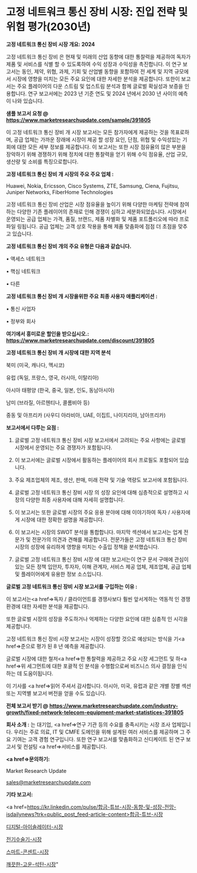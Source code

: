 # 고정 네트워크 통신 장비 시장: 진입 전략 및 위험 평가(2030년)

<strong>고정 네트워크 통신 장비 시장 개요: 2024</strong>

고정 네트워크 통신 장비 은 현재 및 미래의 산업 동향에 대한 통찰력을 제공하여 독자가 제품 및 서비스를 식별 할 수 있도록하여 수익 성장과 수익성을 촉진합니다. 이 연구 보고서는 동인, 제약, 위협, 과제, 기회 및 산업별 동향을 포함하여 전 세계 및 지역 규모에서 시장에 영향을 미치는 모든 주요 요인에 대한 자세한 분석을 제공합니다. 또한이 보고서는 주요 플레이어의 다운 스트림 및 업스트림 분석과 함께 글로벌 확실성과 보증을 인용합니다. 연구 보고서에는 2023 년 기준 연도 및 2024 년에서 2030 년 사이의 예측이 나와 있습니다.



<strong>샘플 보고서 요청 @ <a href=https://www.marketresearchupdate.com/sample/391805>https://www.marketresearchupdate.com/sample/391805</a></strong>

이 고정 네트워크 통신 장비 개 시장 보고서는 모든 참가자에게 제공하는 것을 목표로하며, 공급 업체는 가까운 장래에 시장이 제공 할 성장 요인, 단점, 위협 및 수익성있는 기회에 대한 모든 세부 정보를 제공합니다. 이 보고서는 또한 시장 점유율의 많은 부분을 장악하기 위해 경쟁하기 위해 정치에 대한 통찰력을 얻기 위해 수익 점유율, 산업 규모, 생산량 및 소비를 특징으로합니다.



<strong>고정 네트워크 통신 장비 개 시장의 주요 주요 업체 :</strong>

Huawei, Nokia, Ericsson, Cisco Systems, ZTE, Samsung, Ciena, Fujitsu, Juniper Networks, FiberHome Technologies

고정 네트워크 통신 장비 산업은 시장 점유율을 높이기 위해 다양한 마케팅 전략에 참여하는 다양한 기존 플레이어의 존재로 인해 경쟁이 심하고 세분화되었습니다. 시장에서 운영되는 공급 업체는 가격, 품질, 브랜드, 제품 차별화 및 제품 포트폴리오에 따라 프로파일 링됩니다. 공급 업체는 고객 상호 작용을 통해 제품 맞춤화에 점점 더 초점을 맞추고 있습니다.



<strong>고정 네트워크 통신 장비 개의 주요 유형은 다음과 같습니다.</strong>

• 액세스 네트워크

• 핵심 네트워크

• 다른



<strong>고정 네트워크 통신 장비 개 시장을위한 주요 최종 사용자 애플리케이션 :</strong>

• 통신 사업자

• 정부와 회사



<strong>여기에서 흥미로운 할인을 받으십시오.: <a href=https://www.marketresearchupdate.com/discount/391805>https://www.marketresearchupdate.com/discount/391805</a></strong>



<strong>고정 네트워크 통신 장비 개 시장에 대한 지역 분석</strong>

북미 (미국, 캐나다, 멕시코)

유럽 (독일, 프랑스, 영국, 러시아, 이탈리아)

아시아 태평양 (한국, 중국, 일본, 인도, 동남아시아)

남미 (브라질, 아르헨티나, 콜롬비아 등)

중동 및 아프리카 (사우디 아라비아, UAE, 이집트, 나이지리아, 남아프리카)



<strong>보고서에서 다루는 요점 :</strong>

1. 글로벌 고정 네트워크 통신 장비 시장 보고서에서 고려되는 주요 사항에는 글로벌 시장에서 운영되는 주요 경쟁자가 포함됩니다.

2. 이 보고서에는 글로벌 시장에서 활동하는 플레이어의 회사 프로필도 포함되어 있습니다.

3. 주요 제조업체의 제조, 생산, 판매, 미래 전략 및 기술 역량도 보고서에 포함됩니다.

4. 글로벌 고정 네트워크 통신 장비 시장 의 성장 요인에 대해 심층적으로 설명하고 시장의 다양한 최종 사용자에 대해 자세히 설명합니다.

5. 이 보고서는 또한 글로벌 시장의 주요 응용 분야에 대해 이야기하여 독자 / 사용자에게 시장에 대한 정확한 설명을 제공합니다.

6. 이 보고서는 시장의 SWOT 분석을 통합합니다. 마지막 섹션에서 보고서는 업계 전문가 및 전문가의 의견과 견해를 제공합니다. 전문가들은 고정 네트워크 통신 장비 시장의 성장에 유리하게 영향을 미치는 수출입 정책을 분석했습니다.

7. 글로벌 고정 네트워크 통신 장비 시장 에 대한 보고서는이 연구 문서 구매에 관심이있는 모든 정책 입안자, 투자자, 이해 관계자, 서비스 제공 업체, 제조업체, 공급 업체 및 플레이어에게 유용한 정보 소스입니다.



<strong>글로벌 고정 네트워크 통신 장비 시장 보고서를 구입하는 이유 :</strong>

이 보고서는<a href=>독자 / 클</a>라이언트를 경쟁사보다 훨씬 앞서게하는 역동적 인 경쟁 환경에 대한 자세한 분석을 제공합니다.

또한 글로벌 시장의 성장을 주도하거나 억제하는 다양한 요인에 대한 심층적 인 시각을 제공합니다.

고정 네트워크 통신 장비 시장 보고서는 시장이 성장할 것으로 예상되는 방식을 기<a href=>준으로</a> 평가 된 8 년 예측을 제공합니다.

글로벌 시장에 대한 철저<a href=>한 통찰력</a>을 제공하고 주요 시장 세그먼트 및 하<a href=>위 세그</a>먼트에 대한 포괄적 인 분석을 수행함으로써 비즈니스 의사 결정을 인식하는 데 도움이됩니다.

이 기사를 <a href=>읽어 주</a>셔서 감사합니다. 아시아, 미국, 유럽과 같은 개별 장별 섹션 또는 지역별 보고서 버전을 얻을 수도 있습니다.



<strong>전체 보고서 받기 @ <a href=https://www.marketresearchupdate.com/industry-growth/fixed-network-telecom-equipment-market-statistices-391805>https://www.marketresearchupdate.com/industry-growth/fixed-network-telecom-equipment-market-statistices-391805</a></strong>



<strong>회사 소개 :</strong>
는 대기업, <a href=>연구 기</a>관 등의 수요를 충족시키는 시장 조사 업체입니다. 우리는 주로 의료, IT 및 CMFE 도메인을 위해 설계된 여러 서비스를 제공하며 그 주요 기여는 고객 경험 연구입니다. 또한 연구 보고서를 맞춤화하고 신디케이트 된 연구 보고서 및 컨설팅 <a href=>서비</a>스를 제공합니다.



<strong><a href=>문의하기:</a></strong>

Market Research Update

sales@marketresearchupdate.com



<strong>기타 보고서:</strong>

<a href=https://kr.linkedin.com/pulse/합금-튜브-시장-동향-및-성장-전망-isdailynews?trk=public_post_feed-article-content>합금-튜브-시장</a>

<a href=https://www.linkedin.com/pulse/디지털-아이솔레이터-시장-세분화-연구-및-목표-고객2029년-survey-spotlight-pro-24-analysis/>디지털-아이솔레이터-시장</a>

<a href=https://www.linkedin.com/pulse/전기수술기-시장-동향-및-성장-전망-survey-spotlight-pro-24-analysis-rm1pf/>전기수술기-시장</a>

<a href=https://www.linkedin.com/pulse/스마트-콘센트-시장-규모-및-성장-2023-analytics-avenue-adventures-24-ana-shxkf/>스마트-콘센트-시장</a>

<a href=https://www.linkedin.com/pulse/깨끗한-고운-석탄-시장-세분화-연구-및-목표-고객2030년-analytics-avenue-adventures-24-ana-trhzf/>깨끗한-고운-석탄-시장</a>"
